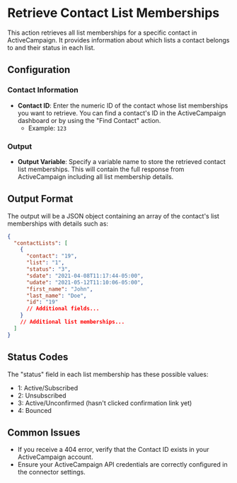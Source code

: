# Retrieve Contact List Memberships

This action retrieves all list memberships for a specific contact in ActiveCampaign. It provides information about which lists a contact belongs to and their status in each list.

## Configuration

### Contact Information
- **Contact ID**: Enter the numeric ID of the contact whose list memberships you want to retrieve. You can find a contact's ID in the ActiveCampaign dashboard or by using the "Find Contact" action.
  - Example: `123`

### Output
- **Output Variable**: Specify a variable name to store the retrieved contact list memberships. This will contain the full response from ActiveCampaign including all list membership details.

## Output Format

The output will be a JSON object containing an array of the contact's list memberships with details such as:

```json
{
  "contactLists": [
    {
      "contact": "19",
      "list": "1",
      "status": "3",
      "sdate": "2021-04-08T11:17:44-05:00",
      "udate": "2021-05-12T11:10:06-05:00",
      "first_name": "John",
      "last_name": "Doe",
      "id": "19"
      // Additional fields...
    }
    // Additional list memberships...
  ]
}
```

## Status Codes

The "status" field in each list membership has these possible values:
- 1: Active/Subscribed
- 2: Unsubscribed
- 3: Active/Unconfirmed (hasn't clicked confirmation link yet)
- 4: Bounced

## Common Issues

- If you receive a 404 error, verify that the Contact ID exists in your ActiveCampaign account.
- Ensure your ActiveCampaign API credentials are correctly configured in the connector settings.